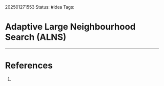 202501271553
Status: #idea
Tags:

# Adaptive Large Neighbourhood Search (ALNS)


---
# References

1. 
